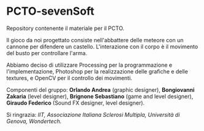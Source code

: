 # PCTO-sevenSoft
Repository contenente il materiale per il PCTO.


Il gioco da noi progettato consiste nell'abbattere delle meteore con un cannone per difendere un castello. L'interazione con il corpo è il movimento del busto per controllare l'arma. 

Abbiamo deciso di utilizzare Processing per la programmazione e l'implementazione, Photoshop per la realizzazione delle grafiche e delle textures, e OpenCV per il controllo dei movimenti. 

Componenti del gruppo: **Orlando Andrea** (graphic designer), **Bongiovanni Zakaria** (level designer), **Brignone Sebastiano** (game and level designer), **Giraudo Federico** (Sound FX designer, level designer). 

Si ringrazia: *IIT, Associazione Italiana Sclerosi Multipla, Università di Genova, Wondertech.*
